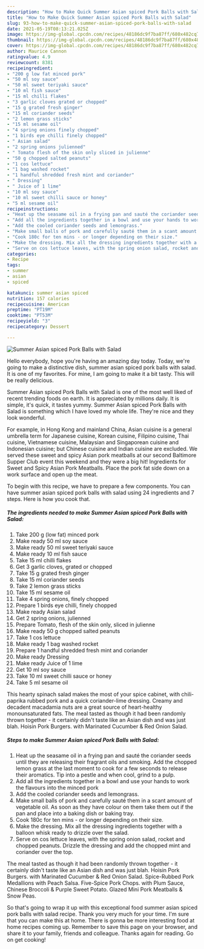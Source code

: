 ```yaml
---
description: "How to Make Quick Summer Asian spiced Pork Balls with Salad"
title: "How to Make Quick Summer Asian spiced Pork Balls with Salad"
slug: 93-how-to-make-quick-summer-asian-spiced-pork-balls-with-salad
date: 2021-05-19T08:13:21.025Z
image: https://img-global.cpcdn.com/recipes/48186dc9f7ba87ff/680x482cq70/summer-asian-spiced-pork-balls-with-salad-recipe-main-photo.jpg
thumbnail: https://img-global.cpcdn.com/recipes/48186dc9f7ba87ff/680x482cq70/summer-asian-spiced-pork-balls-with-salad-recipe-main-photo.jpg
cover: https://img-global.cpcdn.com/recipes/48186dc9f7ba87ff/680x482cq70/summer-asian-spiced-pork-balls-with-salad-recipe-main-photo.jpg
author: Maurice Cannon
ratingvalue: 4.9
reviewcount: 8381
recipeingredient:
- "200 g low fat minced pork"
- "50 ml soy sauce"
- "50 ml sweet teriyaki sauce"
- "10 ml fish sauce"
- "15 ml chilli flakes"
- "3 garlic cloves grated or chopped"
- "15 g grated fresh ginger"
- "15 ml coriander seeds"
- "2 lemon grass sticks"
- "15 ml sesame oil"
- "4 spring onions finely chopped"
- "1 birds eye chilli finely chopped"
- " Asian salad"
- "2 spring onions julienned"
- " Tomato flesh of the skin only sliced in julienne"
- "50 g chopped salted peanuts"
- "1 cos lettuce"
- "1 bag washed rocket"
- "1 handful shredded fresh mint and coriander"
- " Dressing"
- " Juice of 1 lime"
- "10 ml soy sauce"
- "10 ml sweet chilli sauce or honey"
- "5 ml sesame oil"
recipeinstructions:
- "Heat up the seasame oil in a frying pan and sauté the coriander seeds until they are releasing their fragrant oils and smoking. Add the chopped lemon grass at the last moment to cook for a few seconds to release their aromatics. Tip into a pestle and when cool, grind to a pulp."
- "Add all the ingredients together in a bowl and use your hands to work the flavours into the minced pork"
- "Add the cooled coriander seeds and lemongrass."
- "Make small balls of pork and carefully sauté them in a scant amount of vegetable oil. As soon as they have colour on them take them out if the pan and place into a baking dish or baking tray."
- "Cook 180c for ten mins - or longer depending on their size."
- "Make the dressing. Mix all the dressing ingredients together with a balloon whisk ready to drizzle over the salad."
- "Serve on cos lettuce leaves, with the spring onion salad, rocket and chopped peanuts. Drizzle the dressing and add the chopped mint and coriander over the top."
categories:
- Recipe
tags:
- summer
- asian
- spiced

katakunci: summer asian spiced 
nutrition: 157 calories
recipecuisine: American
preptime: "PT19M"
cooktime: "PT53M"
recipeyield: "3"
recipecategory: Dessert

---
```



![Summer Asian spiced Pork Balls with Salad](https://img-global.cpcdn.com/recipes/48186dc9f7ba87ff/680x482cq70/summer-asian-spiced-pork-balls-with-salad-recipe-main-photo.jpg)

Hello everybody, hope you're having an amazing day today. Today, we're going to make a distinctive dish, summer asian spiced pork balls with salad. It is one of my favorites. For mine, I am going to make it a bit tasty. This will be really delicious.

Summer Asian spiced Pork Balls with Salad is one of the most well liked of recent trending foods on earth. It is appreciated by millions daily. It is simple, it's quick, it tastes yummy. Summer Asian spiced Pork Balls with Salad is something which I have loved my whole life. They're nice and they look wonderful.

For example, in Hong Kong and mainland China, Asian cuisine is a general umbrella term for Japanese cuisine, Korean cuisine, Filipino cuisine, Thai cuisine, Vietnamese cuisine, Malaysian and Singaporean cuisine and Indonesian cuisine; but Chinese cuisine and Indian cuisine are excluded. We served these sweet and spicy Asian pork meatballs at our second Baltimore Supper Club event this weekend and they were a big hit! Ingredients for Sweet and Spicy Asian Pork Meatballs. Place the pork fat side down on a work surface and open up the meat.


To begin with this recipe, we have to prepare a few components. You can have summer asian spiced pork balls with salad using 24 ingredients and 7 steps. Here is how you cook that.

<!--inarticleads1-->

##### The ingredients needed to make Summer Asian spiced Pork Balls with Salad:

1. Take 200 g (low fat) minced pork
1. Make ready 50 ml soy sauce
1. Make ready 50 ml sweet teriyaki sauce
1. Make ready 10 ml fish sauce
1. Take 15 ml chilli flakes
1. Get 3 garlic cloves, grated or chopped
1. Take 15 g grated fresh ginger
1. Take 15 ml coriander seeds
1. Take 2 lemon grass sticks
1. Take 15 ml sesame oil
1. Take 4 spring onions, finely chopped
1. Prepare 1 birds eye chilli, finely chopped
1. Make ready  Asian salad
1. Get 2 spring onions, julienned
1. Prepare  Tomato, flesh of the skin only, sliced in julienne
1. Make ready 50 g chopped salted peanuts
1. Take 1 cos lettuce
1. Make ready 1 bag washed rocket
1. Prepare 1 handful shredded fresh mint and coriander
1. Make ready  Dressing
1. Make ready  Juice of 1 lime
1. Get 10 ml soy sauce
1. Take 10 ml sweet chilli sauce or honey
1. Take 5 ml sesame oil


This hearty spinach salad makes the most of your spice cabinet, with chili-paprika rubbed pork and a quick coriander-lime dressing. Creamy and decadent macadamia nuts are a great source of heart-healthy monounsaturated fats. The meal tasted as though it had been randomly thrown together - it certainly didn&#39;t taste like an Asian dish and was just blah. Hoisin Pork Burgers. with Marinated Cucumber &amp; Red Onion Salad. 

<!--inarticleads2-->

##### Steps to make Summer Asian spiced Pork Balls with Salad:

1. Heat up the seasame oil in a frying pan and sauté the coriander seeds until they are releasing their fragrant oils and smoking. Add the chopped lemon grass at the last moment to cook for a few seconds to release their aromatics. Tip into a pestle and when cool, grind to a pulp.
1. Add all the ingredients together in a bowl and use your hands to work the flavours into the minced pork
1. Add the cooled coriander seeds and lemongrass.
1. Make small balls of pork and carefully sauté them in a scant amount of vegetable oil. As soon as they have colour on them take them out if the pan and place into a baking dish or baking tray.
1. Cook 180c for ten mins - or longer depending on their size.
1. Make the dressing. Mix all the dressing ingredients together with a balloon whisk ready to drizzle over the salad.
1. Serve on cos lettuce leaves, with the spring onion salad, rocket and chopped peanuts. Drizzle the dressing and add the chopped mint and coriander over the top.


The meal tasted as though it had been randomly thrown together - it certainly didn&#39;t taste like an Asian dish and was just blah. Hoisin Pork Burgers. with Marinated Cucumber &amp; Red Onion Salad. Spice-Rubbed Pork Medallions with Peach Salsa. Five-Spice Pork Chops. with Plum Sauce, Chinese Broccoli &amp; Purple Sweet Potato. Glazed Mini Pork Meatballs &amp; Snow Peas. 

So that's going to wrap it up with this exceptional food summer asian spiced pork balls with salad recipe. Thank you very much for your time. I'm sure that you can make this at home. There is gonna be more interesting food at home recipes coming up. Remember to save this page on your browser, and share it to your family, friends and colleague. Thanks again for reading. Go on get cooking!
